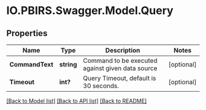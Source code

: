 # IO.PBIRS.Swagger.Model.Query
## Properties

Name | Type | Description | Notes
------------ | ------------- | ------------- | -------------
**CommandText** | **string** | Command to be executed against given data source | [optional] 
**Timeout** | **int?** | Query Timeout, default is 30 seconds. | [optional] 

[[Back to Model list]](../README.md#documentation-for-models) [[Back to API list]](../README.md#documentation-for-api-endpoints) [[Back to README]](../README.md)

